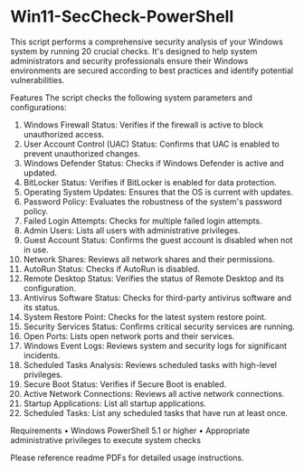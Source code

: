 # Win11-SecCheck-PowerShell
This script performs a comprehensive security analysis of your Windows system by running 20 crucial checks. It's designed to help system administrators and security professionals ensure their Windows environments are secured according to best practices and identify potential vulnerabilities.

Features
The script checks the following system parameters and configurations:
1.	Windows Firewall Status: Verifies if the firewall is active to block unauthorized access.
2.	User Account Control (UAC) Status: Confirms that UAC is enabled to prevent unauthorized changes.
3.	Windows Defender Status: Checks if Windows Defender is active and updated.
4.	BitLocker Status: Verifies if BitLocker is enabled for data protection.
5.	Operating System Updates: Ensures that the OS is current with updates.
6.	Password Policy: Evaluates the robustness of the system's password policy.
7.	Failed Login Attempts: Checks for multiple failed login attempts.
8.	Admin Users: Lists all users with administrative privileges.
9.	Guest Account Status: Confirms the guest account is disabled when not in use.
10.	Network Shares: Reviews all network shares and their permissions.
11.	AutoRun Status: Checks if AutoRun is disabled.
12.	Remote Desktop Status: Verifies the status of Remote Desktop and its configuration.
13.	Antivirus Software Status: Checks for third-party antivirus software and its status.
14.	System Restore Point: Checks for the latest system restore point.
15.	Security Services Status: Confirms critical security services are running.
16.	Open Ports: Lists open network ports and their services.
17.	Windows Event Logs: Reviews system and security logs for significant incidents.
18.	Scheduled Tasks Analysis: Reviews scheduled tasks with high-level privileges.
19.	Secure Boot Status: Verifies if Secure Boot is enabled.
20.	Active Network Connections: Reviews all active network connections.
21.	Startup Applications: List all startup applications.
22.	Scheduled Tasks: List any scheduled tasks that have run at least once.


Requirements
•	Windows PowerShell 5.1 or higher
•	Appropriate administrative privileges to execute system checks


Please reference readme PDFs for detailed usage instructions.

